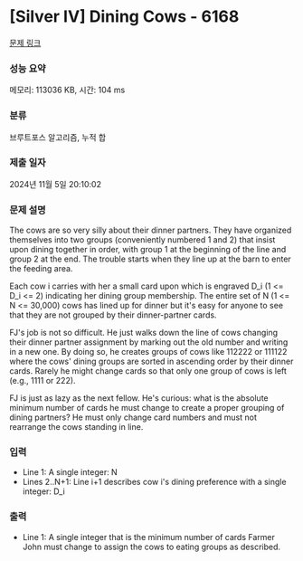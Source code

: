 # [Silver IV] Dining Cows - 6168 

[문제 링크](https://www.acmicpc.net/problem/6168) 

### 성능 요약

메모리: 113036 KB, 시간: 104 ms

### 분류

브루트포스 알고리즘, 누적 합

### 제출 일자

2024년 11월 5일 20:10:02

### 문제 설명

<p>The cows are so very silly about their dinner partners. They have organized themselves into two groups (conveniently numbered 1 and 2) that insist upon dining together in order, with group 1 at the beginning of the line and group 2 at the end. The trouble starts when they line up at the barn to enter the feeding area.</p>

<p>Each cow i carries with her a small card upon which is engraved D_i (1 <= D_i <= 2) indicating her dining group membership. The entire set of N (1 <= N <= 30,000) cows has lined up for dinner but it's easy for anyone to see that they are not grouped by their dinner-partner cards.</p>

<p>FJ's job is not so difficult.  He just walks down the line of cows changing their dinner partner assignment by marking out the old number and writing in a new one. By doing so, he creates groups of cows like 112222 or 111122 where the cows' dining groups are sorted in ascending order by their dinner cards. Rarely he might change cards so that only one group of cows is left (e.g., 1111 or 222).</p>

<p>FJ is just as lazy as the next fellow. He's curious: what is the absolute minimum number of cards he must change to create a proper grouping of dining partners? He must only change card numbers and must not rearrange the cows standing in line.</p>

### 입력 

 <ul>
	<li>Line 1: A single integer: N</li>
	<li>Lines 2..N+1: Line i+1 describes cow i's dining preference with a single integer: D_i</li>
</ul>

<p> </p>

### 출력 

 <ul>
	<li>Line 1: A single integer that is the minimum number of cards Farmer John must change to assign the cows to eating groups as described.</li>
</ul>

<p> </p>

